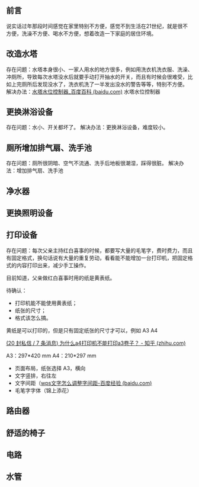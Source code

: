 ## 前言

说实话过年那段时间感觉在家里特别不方便，感觉不到生活在21世纪，就是很不方便，洗澡不方便、喝水不方便，想着改造一下家庭的居住环境。

## 改造水塔

存在问题：水塔本身很小、一家人用水的地方很多，例如用洗衣机洗衣服、洗澡、冲厕所，导致每次水塔没水后就要手动打开抽水的开关，而且有时候会很难受，比如上完厕所后发现没水了，洗衣机洗了一半发出没水的警告等等，特别不方便。
解决办法：[水塔水位控制器_百度百科 (baidu.com)](https://baike.baidu.com/item/%E6%B0%B4%E5%A1%94%E6%B0%B4%E4%BD%8D%E6%8E%A7%E5%88%B6%E5%99%A8/6815022)
水塔水位控制器

## 更换淋浴设备

存在问题：水小、开关都坏了。
解决办法：更换淋浴设备，难度较小。

## 厕所增加排气扇、洗手池

存在问题：厕所很阴暗、空气不流通、洗手后地板很潮湿，踩得很脏。
解决办法：增加排气扇、洗手池

## 净水器



## 更换照明设备

## 打印设备

存在问题：每次父亲主持红白喜事的时候，都要写大量的毛笔字，费时费力，而且有固定格式，换句话说有大量的重复劳动，看看能不能增加一台打印机，把固定格式的内容打印出来，减少手工操作。

目前知道，父亲做红白喜事时用的纸是黄表纸。

待确认：

- 打印机能不能使用黄表纸；
- 纸张的尺寸；
- 格式该怎么搞。

黄纸是可以打印的，但是只有固定纸张的尺寸才可以，例如 A3 A4

[(20 封私信 / 7 条消息) 为什么a4打印机不能打印a3卷子？ - 知乎 (zhihu.com)](https://www.zhihu.com/question/462945577)

A3：297\*420 mm
A4：210\*297 mm

- 页面布局，纸张选择 A3，横向
- 文字竖排，右往左
- 文字间距（[wps文字怎么调整字间距-百度经验 (baidu.com)](https://jingyan.baidu.com/article/b907e62764ce6446e7891ce7.html#:~:text=1%2F7%20%E5%88%86%E6%AD%A5%E9%98%85%E8%AF%BB%20%E7%AC%AC%E4%B8%80%E6%AD%A5%EF%BC%9A%E6%89%93%E5%BC%80%E9%9C%80%E8%A6%81%E8%B0%83%E6%95%B4%E5%AD%97%E9%97%B4%E8%B7%9D%E7%9A%84wps%E6%96%87%E6%A1%A3%E3%80%82%202%2F7,%E7%AC%AC%E4%BA%8C%E6%AD%A5%EF%BC%9A%E9%80%89%E4%B8%AD%E8%A6%81%E8%B0%83%E6%95%B4%E9%97%B4%E8%B7%9D%E7%9A%84%E6%96%87%E5%AD%97%EF%BC%8C%E5%8D%95%E5%87%BB%E9%BC%A0%E6%A0%87%E5%8F%B3%E9%94%AE%E9%80%89%E6%8B%A9%E2%80%9C%E5%AD%97%E4%BD%93%E2%80%9D%E9%80%89%E9%A1%B9%E3%80%82%203%2F7%20%E7%AC%AC%E4%B8%89%E6%AD%A5%EF%BC%9A%E5%A6%82%E4%B8%8B%E5%9B%BE%E6%89%80%E7%A4%BA%EF%BC%8C%E5%BC%B9%E5%87%BA%E2%80%9C%E5%AD%97%E4%BD%93%E2%80%9D%E5%AF%B9%E8%AF%9D%E6%A1%86%E3%80%82%204%2F7%20%E7%AC%AC%E5%9B%9B%E6%AD%A5%EF%BC%9A%E5%88%87%E6%8D%A2%E8%87%B3%E2%80%9C%E5%AD%97%E7%AC%A6%E9%97%B4%E8%B7%9D%E2%80%9D%E9%80%89%E9%A1%B9%E5%8D%A1%EF%BC%8C%E5%9C%A8%E9%97%B4%E8%B7%9D%E4%B8%AD%E9%80%89%E6%8B%A9%E2%80%9C%E5%8A%A0%E5%AE%BD%E2%80%9D%E6%88%96%E8%80%85%E2%80%9C%E7%B4%A7%E7%BC%A9%E2%80%9D%E3%80%82)
- 毛笔字字体（锦上添花）

## 路由器

## 舒适的椅子

## 电路

## 水管